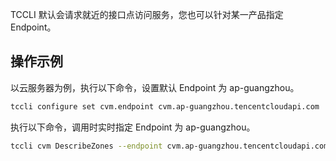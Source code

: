 TCCLI 默认会请求就近的接口点访问服务，您也可以针对某一产品指定 Endpoint。

## 操作示例
以云服务器为例，执行以下命令，设置默认 Endpoint 为 ap-guangzhou。
```bash
tccli configure set cvm.endpoint cvm.ap-guangzhou.tencentcloudapi.com
```
执行以下命令，调用时实时指定 Endpoint 为 ap-guangzhou。
```bash
tccli cvm DescribeZones --endpoint cvm.ap-guangzhou.tencentcloudapi.com
```
